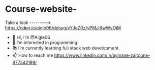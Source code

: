# Course-website-
Take a look --------> https://cdpn.io/aigle06/debug/vYJeZRz/yPMJjRwWvOjM
- 👋 Hi, I’m @Aigle06
- 👀 I’m interested in programming.
- 📚 I’m currently learning full stack web development.
- 📫 How to reach me https://www.linkedin.com/in/aymane-zaitoune-877542199/

<!---
Aigle06/Aigle06 is a ✨ special ✨ repository because its `README.md` (this file) appears on your GitHub profile.
You can click the Preview link to take a look at your changes.
--->
